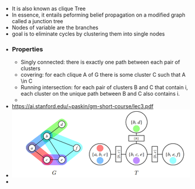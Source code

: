 - It is also known as clique Tree
- In essence, it entails peforming belief propagation on a modified graph called a junction tree
- Nodes of variable are the branches
- goal is to eliminate cycles by clustering them into single nodes
- ### Properties
	- Singly connected: there is exactly one path between each pair of clusters
	- covering: for each clique A of G there is some cluster C such that A \in C
	- Running intersection: for each pair of clusters B and C that contain i, each cluster on the unique path between B and C also contains i.
	-
- https://ai.stanford.edu/~paskin/gm-short-course/lec3.pdf
- ![image.png](../assets/image_1715753330418_0.png)
-